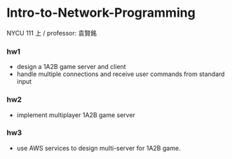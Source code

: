 # Intro-to-Network-Programming
NYCU 111 上 / professor: 袁賢銘

### hw1
- design a 1A2B game server and client
- handle multiple connections and receive user commands from standard input

### hw2
- implement multiplayer 1A2B game server

### hw3
- use AWS services to design multi-server for 1A2B game. 
